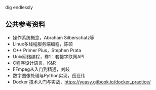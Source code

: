 dig endlessly

## 公共参考资料

- 操作系统概念，Abraham Silberschatz等
- Linux多线程服务端编程，陈硕
- C++ Primer Plus，Stephen Prata
- Unix网络编程，卷1：套接字联网API
- C程序设计语言，K&R
- FFmpeg从入门到精通，刘歧
- 数字图像处理与Python实现，岳亚伟
- Docker 技术入门与实战，https://yeasy.gitbook.io/docker_practice/

